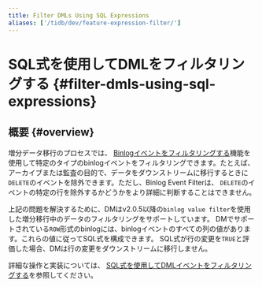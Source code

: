 ```yaml
---
title: Filter DMLs Using SQL Expressions
aliases: ['/tidb/dev/feature-expression-filter/']
---
```


# SQL式を使用してDMLをフィルタリングする {#filter-dmls-using-sql-expressions}

## 概要 {#overview}

増分データ移行のプロセスでは、 [Binlogイベントをフィルタリングする](/filter-binlog-event.md)機能を使用して特定のタイプのbinlogイベントをフィルタリングできます。たとえば、アーカイブまたは監査の目的で、データをダウンストリームに移行するときに`DELETE`のイベントを除外できます。ただし、Binlog Event Filterは、 `DELETE`のイベントの特定の行を除外するかどうかをより詳細に判断することはできません。

上記の問題を解決するために、DMはv2.0.5以降の`binlog value filter`を使用した増分移行中のデータのフィルタリングをサポートしています。 DMでサポートされている`ROW`形式のbinlogには、binlogイベントのすべての列の値があります。これらの値に従ってSQL式を構成できます。 SQL式が行の変更を`TRUE`と評価した場合、DMは行の変更をダウンストリームに移行しません。

詳細な操作と実装については、 [SQL式を使用してDMLイベントをフィルタリングする](/filter-dml-event.md)を参照してください。
